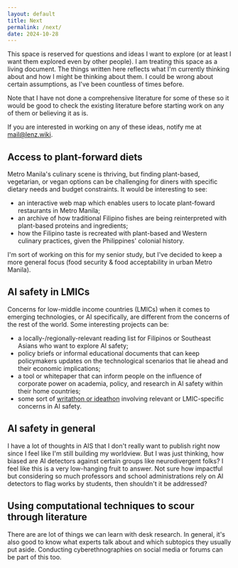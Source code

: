 ```yaml
---
layout: default
title: Next
permalink: /next/
date: 2024-10-28
---
```


This space is reserved for questions and ideas I want to explore (or at least I want them explored even by other people). I am treating this space as a living document. The things written here reflects what I'm currently thinking about and how I might be thinking about them. I could be wrong about certain assumptions, as I've been countless of times before. 

Note that I have not done a comprehensive literature for some of these so it would be good to check the existing literature before starting work on any of them or believing it as is.

If you are interested in working on any of these ideas, notify me at <a href="&#109;a&#105;l&#116;&#111;:&#109;&#97;&#105;&#108;&#64;&#108;&#101;&#110;&#122;&#46;&#119;&#105;&#107;&#105;">&#109;&#97;&#105;&#108;&#64;&#108;&#101;&#110;&#122;&#46;&#119;&#105;&#107;&#105;</a>.

## Access to plant-forward diets

Metro Manila's culinary scene is thriving, but finding plant-based, vegetarian, or vegan options can be challenging for diners with specific dietary needs and budget constraints. It would be interesting to see:
- an interactive web map which enables users to locate plant-foward restaurants in Metro Manila;
- an archive of how traditional Filipino fishes are being reinterpreted with plant-based proteins and ingredients;
- how the Filipino taste is recreated with plant-based and Western culinary practices, given the Philippines' colonial history.
 
I'm sort of working on this for my senior study, but I've decided to keep a more general focus (food security & food acceptability in urban Metro Manila).

## AI safety in LMICs

Concerns for low-middle income countries (LMICs) when it comes to emerging technologies, or AI specifically, are different from the concerns of the rest of the world. Some interesting projects can be:
- a locally-/regionally-relevant reading list for Filipinos or Southeast Asians who want to explore AI safety;
- policy briefs or informal educational documents that can keep policymakers updates on the technological scenarios that lie ahead and their economic implications;
- a tool or whitepaper that can inform people on the influence of corporate power on academia, policy, and research in AI safety within their home countries;
- some sort of [writathon or ideathon](https://docs.google.com/document/d/1IdwGuDxj1prjQy8CgSBRiuSRuGsT4dnv788hqqGCsco/edit) involving relevant or LMIC-specific concerns in AI safety.

## AI safety in general
I have a lot of thoughts in AIS that I don't really want to publish right now since I feel like I'm still building my worldview. But I was just thinking, how biased are AI detectors against certain groups like neurodivergent folks? I feel like this is a very low-hanging fruit to answer. Not sure how impactful but considering so much professors and school administrations rely on AI detectors to flag works by students, then shouldn't it be addressed?

## Using computational techniques to scour through literature
There are are lot of things we can learn with desk research. In general, it's also good to know what experts talk about and which subtopics they usually put aside. Conducting cyberethnographies on social media or forums can be part of this too.